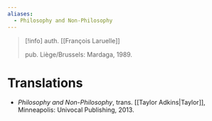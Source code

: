 ```yaml
---
aliases:
  - Philosophy and Non-Philosophy
---
```

>[!info]
>auth. [[François Laruelle]]
>
>pub. Liège/Brussels: Mardaga, 1989.

# Translations

* _Philosophy and Non-Philosophy_, trans. [[Taylor Adkins|Taylor]], Minneapolis: Univocal Publishing, 2013.